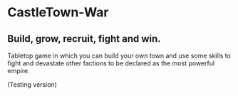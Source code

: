 # CastleTown-War
## Build, grow, recruit, fight and win.
Tabletop game in which you can build your own town and use some skills to fight and devastate other factions to be declared as the most powerful empire.

(Testing version)

